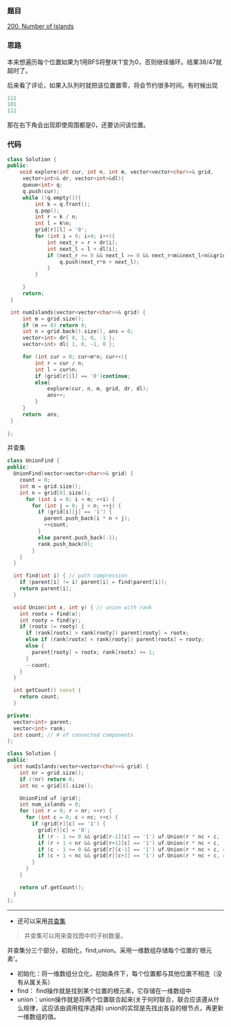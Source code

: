 ### 题目
[200. Number of Islands](https://leetcode-cn.com/problems/number-of-islands/submissions/)
### 思路
本来想遍历每个位置如果为1用BFS将整块‘1’变为0，否则继续循环。结果38/47就超时了。

后来看了评论，如果入队列时就把该位置置零，将会节约很多时间。有时候出现
```c++
111
101
111
```
那在右下角会出现即使周围都是0，还要访问该位置。
### 代码
```c++
class Solution {
public:
    void explore(int cur, int n, int m, vector<vector<char>>& grid,
	 vector<int>& dr, vector<int>&dl){
	 queue<int> q;
	 q.push(cur);
	 while (!q.empty()){
		 int k = q.front();
		 q.pop();
		 int r = k / n;
		 int l = k%n;
		 grid[r][l] = '0';
		 for (int i = 0; i<4; i++){
			 int next_r = r + dr[i];
			 int next_l = l + dl[i];
			 if (next_r >= 0 && next_l >= 0 && next_r<m&&next_l<n&&grid[next_r][next_l]!='0'){
				 q.push(next_r*n + next_l);
			 }
		 }

	 }
	 return;
 }

 int numIslands(vector<vector<char>>& grid) {
	 int m = grid.size();
	 if (m == 0) return 0;
	 int n = grid.back().size(), ans = 0;
	 vector<int> dr{ 0, 1, 0, -1 };
	 vector<int> dl{ 1, 0, -1, 0 };

	 for (int cur = 0; cur<m*n; cur++){
		 int r = cur / n;
		 int l = cur%n;
		 if (grid[r][l] == '0')continue;
		 else{
			 explore(cur, n, m, grid, dr, dl);
			 ans++;
		 }
	 }
	 return  ans;
 }  
 
};
```
并查集
```c++
class UnionFind {
public:
  UnionFind(vector<vector<char>>& grid) {
    count = 0;
    int m = grid.size();
    int n = grid[0].size();
      for (int i = 0; i < m; ++i) {
        for (int j = 0; j < n; ++j) {
          if (grid[i][j] == '1') {
            parent.push_back(i * n + j);
            ++count;
          }
          else parent.push_back(-1);
          rank.push_back(0);
        }
    }
  }

  int find(int i) { // path compression
    if (parent[i] != i) parent[i] = find(parent[i]);
    return parent[i];
  }

  void Union(int x, int y) { // union with rank
    int rootx = find(x);
    int rooty = find(y);
    if (rootx != rooty) {
      if (rank[rootx] > rank[rooty]) parent[rooty] = rootx;
      else if (rank[rootx] < rank[rooty]) parent[rootx] = rooty;
      else {
        parent[rooty] = rootx; rank[rootx] += 1;
      }
      --count;
    }
  }

  int getCount() const {
    return count;
  }

private:
  vector<int> parent;
  vector<int> rank;
  int count; // # of connected components
};

class Solution {
public:
  int numIslands(vector<vector<char>>& grid) {
    int nr = grid.size();
    if (!nr) return 0;
    int nc = grid[0].size();

    UnionFind uf (grid);
    int num_islands = 0;
    for (int r = 0; r < nr; ++r) {
      for (int c = 0; c < nc; ++c) {
        if (grid[r][c] == '1') {
          grid[r][c] = '0';
          if (r - 1 >= 0 && grid[r-1][c] == '1') uf.Union(r * nc + c, (r-1) * nc + c);
          if (r + 1 < nr && grid[r+1][c] == '1') uf.Union(r * nc + c, (r+1) * nc + c);
          if (c - 1 >= 0 && grid[r][c-1] == '1') uf.Union(r * nc + c, r * nc + c - 1);
          if (c + 1 < nc && grid[r][c+1] == '1') uf.Union(r * nc + c, r * nc + c + 1);
        }
      }
    }

    return uf.getCount();
  }
};

```
---
+ 还可以采用[并查集](https://www.cnblogs.com/hapjin/p/5478352.html)

> 并查集可以用来查找图中的子树数量。

并查集分三个部分，初始化，find,union。采用一维数组存储每个位置的'根元素'。
+ 初始化：将一维数组分立化，初始条件下，每个位置都与其他位置不相连（没有从属关系）
+ find： find操作就是找到某个位置的根元素，它存储在一维数组中
+ union：union操作就是将两个位置联合起来(关于何时联合，联合应该遵从什么规律，这应该由调用程序选择)
union的实现是先找出各自的根节点，再更新一维数组的值。
